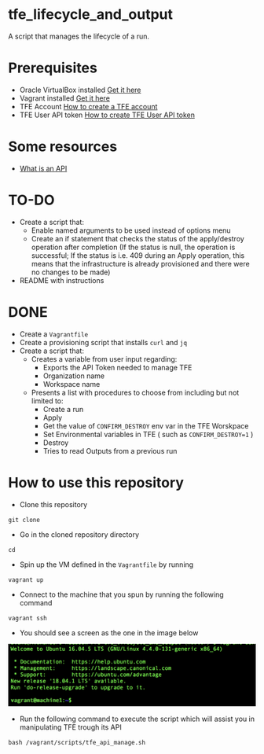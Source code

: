 # tfe_lifecycle_and_output
A script that manages the lifecycle of a run. 

# Prerequisites

- Oracle VirtualBox installed [Get it here](https://www.virtualbox.org/wiki/Downloads)
- Vagrant installed [Get it here](https://www.vagrantup.com/downloads.html)
- TFE Account [How to create a TFE account](https://www.terraform.io/docs/enterprise/users-teams-organizations/users.html#creating-an-account)
- TFE User API token [How to create TFE User API token](https://www.terraform.io/docs/enterprise/users-teams-organizations/users.html#api-tokens)

# Some resources
- [What is an API](https://medium.freecodecamp.org/what-is-an-api-in-english-please-b880a3214a82)

# TO-DO

- Create a script that: 
  - Enable named arguments to be used instead of options menu
  - Create an if statement that checks the status of the apply/destroy operation after completion 
    (If the status is null, the operation is successful; If the status is i.e. 409 during an Apply operation, this means
     that the infrastructure is already provisioned and there were no changes to be made)
- README with instructions
    
# DONE
  
- Create a ```Vagrantfile```
- Create a provisioning script that installs ```curl``` and ```jq```
- Create a script that: 
  - Creates a variable from user input regarding:
    - Exports the API Token needed to manage TFE
    - Organization name
    - Workspace name
  - Presents a list with procedures to choose from including but not limited to:
    - Create a run
    - Apply 
    - Get the value of ```CONFIRM_DESTROY``` env var in the TFE Worskpace
    - Set Environmental variables in TFE ( such as ```CONFIRM_DESTROY=1``` )
    - Destroy
    - Tries to read Outputs from a previous run

# How to use this repository

- Clone this repository

```
git clone 
```

- Go in the cloned repository directory

```
cd 
```

- Spin up the VM defined in the ```Vagrantfile``` by running

```
vagrant up
```

- Connect to the machine that you spun by running the following command

```
vagrant ssh
```

- You should see a screen as the one in the image below

![Alt text](pics/screen_ssh.png?raw=true "Screen after vagrant ssh")


- Run the following command to execute the script which will assist you in manipulating TFE trough its API

```
bash /vagrant/scripts/tfe_api_manage.sh
